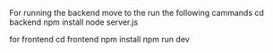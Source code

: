 For running the backend move to the run the following cammands
cd backend
npm install 
node server.js

for frontend
cd frontend
npm install
npm run dev